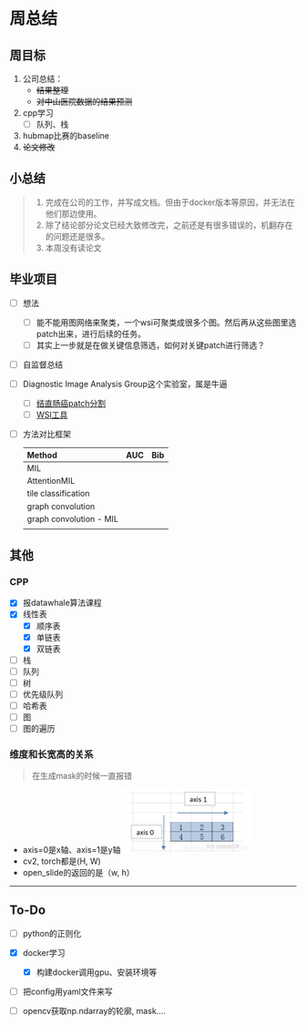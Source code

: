 # 周总结

## 周目标

1. 公司总结：
   * ~~结果整理~~
   * ~~对中山医院数据的结果预测~~
2. cpp学习
   - [ ] 队列、栈
3. hubmap比赛的baseline
4. ~~论文修改~~

## 小总结

> 1. 完成在公司的工作，并写成文档。但由于docker版本等原因，并无法在他们那边使用。
> 2. 除了结论部分论文已经大致修改完，之前还是有很多错误的，机翻存在的问题还是很多。
> 3. 本周没有读论文

## 毕业项目

- [ ] 想法
  - [ ] 能不能用图网络来聚类，一个wsi可聚类成很多个图。然后再从这些图里选patch出来，进行后续的任务。
  - [ ] 其实上一步就是在做关键信息筛选，如何对关键patch进行筛选？
  
- [ ] 自监督总结

- [ ] Diagnostic Image Analysis Group这个实验室，属是牛逼

  - [ ] [结直肠癌patch分割](https://github.com/DIAGNijmegen/neural-odes-segmentation)
  - [ ] [WSI工具](https://github.com/DIAGNijmegen/pathology-whole-slide-data)

- [ ] 方法对比框架

  | Method                  | AUC  | Bib  |
  | ----------------------- | ---- | ---- |
  | MIL                     |      |      |
  | AttentionMIL            |      |      |
  | tile classification     |      |      |
  | graph convolution       |      |      |
  | graph convolution - MIL |      |      |
  |                         |      |      |

## 其他

### CPP

- [x] 报datawhale算法课程
- [x] 线性表
  - [x] 顺序表
  - [x] 单链表
  - [x] 双链表
- [ ] 栈
- [ ] 队列
- [ ] 树
- [ ] 优先级队列
- [ ] 哈希表
- [ ] 图
- [ ] 图的遍历

### 维度和长宽高的关系

> 在生成mask的时候一直报错

* axis=0是x轴、axis=1是y轴<img src="imgs/watermark,type_ZmFuZ3poZW5naGVpdGk,shadow_10,text_aHR0cHM6Ly9ibG9nLmNzZG4ubmV0L0JhYnlmYXRsaWFuZw==,size_16,color_FFFFFF,t_70-16575898644522.png" alt="img" style="zoom:50%;" />
* cv2, torch都是(H, W)
* open_slide的返回的是（w, h）

---

## To-Do

- [ ] python的正则化
- [x] docker学习
  - [x] 构建docker调用gpu、安装环境等

- [ ] 把config用yaml文件来写
- [ ] opencv获取np.ndarray的轮廓, mask....

